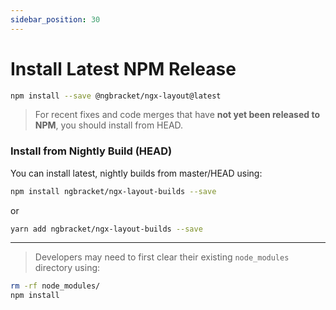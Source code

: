 ```yaml
---
sidebar_position: 30
---
```


# Install Latest NPM Release

```bash
npm install --save @ngbracket/ngx-layout@latest
```

> For recent fixes and code merges that have **not yet been released to NPM**, you should install from HEAD.

### Install from Nightly Build (HEAD)

You can install latest, nightly builds from master/HEAD using:

```bash
npm install ngbracket/ngx-layout-builds --save
```

or

```bash
yarn add ngbracket/ngx-layout-builds --save
```

---

> Developers may need to first clear their existing `node_modules` directory using:

```bash
rm -rf node_modules/
npm install
```
